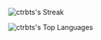 <!--
### Hi there 👋

Here are some ideas to get you started:

- 🔭 I’m currently working on ...
- 🌱 I’m currently learning ...
- 👯 I’m looking to collaborate on ...
- 🤔 I’m looking for help with ...
- 💬 Ask me about ...
- 📫 How to reach me: ...
- 😄 Pronouns: ...
- ⚡ Fun fact: ...
-->

![ctrbts's Streak](https://github-readme-streak-stats.herokuapp.com/?user=ctrbts&theme=transparent&hide_border=true)

![ctrbts's Top Languages](https://github-readme-stats.vercel.app/api/top-langs/?username=ctrbts&theme=transparent&show_icons=true&hide_border=true&layout=compact)
<!-- 
![ctrbts's Stats](https://github-readme-stats.vercel.app/api?username=ctrbts&theme=transparent&show_icons=true&hide_border=true&count_private=true)
-->
